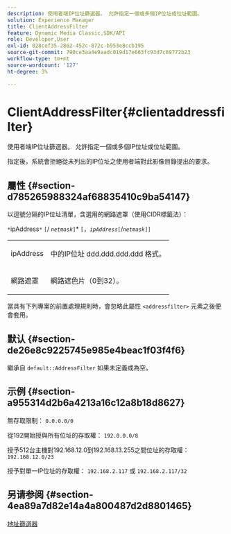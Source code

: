```yaml
---
description: 使用者端IP位址篩選器。 允許指定一個或多個IP位址或位址範圍。
solution: Experience Manager
title: ClientAddressFilter
feature: Dynamic Media Classic,SDK/API
role: Developer,User
exl-id: 028cef35-2862-452c-872c-b953e8ccb195
source-git-commit: 790ce3aa4e9aadc019d17e663fc93d7c69772b23
workflow-type: tm+mt
source-wordcount: '127'
ht-degree: 3%

---
```


# ClientAddressFilter{#clientaddressfilter}

使用者端IP位址篩選器。 允許指定一個或多個IP位址或位址範圍。

指定後，系統會拒絕從未列出的IP位址之使用者端對此影像目錄提出的要求。

## 屬性 {#section-d785265988324af68835410c9ba54147}

以逗號分隔的IP位址清單，含選用的網路遮罩（使用CIDR標籤法）：

`*`ipAddress`*` `[`/ *`netmask`*`]`&#42; `[`，*`ipAddress`*`[`/*`netmask`*`]]`

<table id="simpletable_9F82BB0D42A9434883F2F70A2A92898C"> 
 <tr class="strow"> 
  <td class="stentry"> <p><span class="varname"> ipAddress</span> </p> </td> 
  <td class="stentry"> <p>中的IP位址 <span class="varname"> ddd.ddd.ddd.ddd</span> 格式。 </p></td> 
 </tr> 
 <tr class="strow"> 
  <td class="stentry"> <p><span class="varname"> 網路遮罩</span> </p></td> 
  <td class="stentry"> <p>網路遮色片（0到32）。 </p></td> 
 </tr> 
</table>

當具有下列專案的前置處理規則時，會忽略此屬性 `<addressfilter>` 元素之後便會套用。

## 默认 {#section-de26e8c9225745e985e4beac1f03f4f6}

繼承自 `default::AddressFilter` 如果未定義或為空。

## 示例 {#section-a955314d2b6a4213a16c12a8b18d8627}

無存取限制： `0.0.0.0/0`

從192開始授與所有位址的存取權： `192.0.0.0/8`

授予512台主機對192.168.12.0到192.168.13.255之間位址的存取權： `192.168.12.0/23`

授予對單一IP位址的存取權： `192.168.2.117` 或 `192.168.2.117/32`

## 另请参阅 {#section-4ea89a7d82e14a4a800487d2d8801465}

[地址篩選器](../../../../../is-api/image-catalog/image-serving-api-ref/c-image-catalog-reference/c-rule-set-reference/r-addressfilter-rule.md#reference-48c369f56ecd4034b410da5a94a9dfd1)
